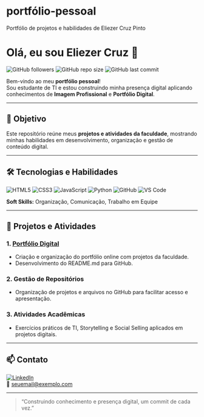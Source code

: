 # portfólio-pessoal
Portfólio de projetos e habilidades de Eliezer Cruz Pinto
# Olá, eu sou Eliezer Cruz 👋

![GitHub followers](https://img.shields.io/github/followers/Eli0691?label=Seguidores&style=flat-square)
![GitHub repo size](https://img.shields.io/github/repo-size/Eli0691/portfolio-pessoal?style=flat-square)
![GitHub last commit](https://img.shields.io/github/last-commit/Eli0691/portfolio-pessoal?style=flat-square)

Bem-vindo ao meu **portfólio pessoal**!  
Sou estudante de TI e estou construindo minha presença digital aplicando conhecimentos de **Imagem Profissional** e **Portfólio Digital**.

---

## 🎯 Objetivo

Este repositório reúne meus **projetos e atividades da faculdade**, mostrando minhas habilidades em desenvolvimento, organização e gestão de conteúdo digital.

---

## 🛠 Tecnologias e Habilidades

![HTML5](https://img.shields.io/badge/HTML5-E34F26?style=flat-square&logo=html5&logoColor=white)
![CSS3](https://img.shields.io/badge/CSS3-1572B6?style=flat-square&logo=css3&logoColor=white)
![JavaScript](https://img.shields.io/badge/JavaScript-F7DF1E?style=flat-square&logo=javascript&logoColor=black)
![Python](https://img.shields.io/badge/Python-3776AB?style=flat-square&logo=python&logoColor=white)
![GitHub](https://img.shields.io/badge/GitHub-181717?style=flat-square&logo=github&logoColor=white)
![VS Code](https://img.shields.io/badge/VS%20Code-0078D7?style=flat-square&logo=visual-studio-code&logoColor=white)

**Soft Skills:** Organização, Comunicação, Trabalho em Equipe

---

## 📂 Projetos e Atividades

### 1. [Portfólio Digital](https://github.com/Eli0691/portfolio-pessoal)  
- Criação e organização do portfólio online com projetos da faculdade.  
- Desenvolvimento do README.md para GitHub.

### 2. Gestão de Repositórios  
- Organização de projetos e arquivos no GitHub para facilitar acesso e apresentação.

### 3. Atividades Acadêmicas  
- Exercícios práticos de TI, Storytelling e Social Selling aplicados em projetos digitais.

---

## 📫 Contato

[![LinkedIn](https://img.shields.io/badge/LinkedIn-0077B5?style=flat-square&logo=linkedin&logoColor=white)]((https://www.linkedin.com/in/eliezer-cruz-pinto/))  
📧 seuemail@exemplo.com  

---

> “Construindo conhecimento e presença digital, um commit de cada vez.”

